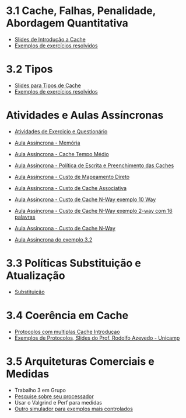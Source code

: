 
# 3.1 Cache, Falhas, Penalidade, Abordagem Quantitativa 
* [Slides de Introdução a Cache](https://docs.google.com/presentation/d/1y31Li_6kut764NKLmLqGMOw5-HBuirdNF49O8XpItFo/edit?usp=sharing)
* [Exemplos de exercícios resolvidos](https://docs.google.com/document/d/1mcdVDV7UbxSho1IJbyqGSYNjNw0y1d8m_XByUsWcEiM/edit?usp=sharing)

# 3.2 Tipos
* [Slides para Tipos de Cache](https://docs.google.com/presentation/d/1y31Li_6kut764NKLmLqGMOw5-HBuirdNF49O8XpItFo/edit?usp=sharing)
* [Exemplos de exercícios resolvidos](https://docs.google.com/document/d/1hZCW_bvixK6eM6mn_trdc90iVWOQJUI134Eg6yie2Wo/edit?usp=sharing)


# Atividades e Aulas Assíncronas 
* [Atividades de Exercicio e Questionário](https://github.com/arduinoufv/inf450_peo/blob/master/exercicio/ex3.md)

* [Aula Assíncrona - Memória](https://youtu.be/0Q59ASpHU1g)
* [Aula Assíncrona - Cache Tempo Médio](https://youtu.be/Utm1vVPi2Jo)
* [Aula Assíncrona - Política de Escrita e Preenchimento das Caches](https://youtu.be/8_e6ZDfPrco)
* [Aula Assíncrona - Custo de Mapeamento Direto](https://youtu.be/PgvVk51asM8)
* [Aula Assíncrona - Custo de Cache Associativa](https://youtu.be/5G_6uOC9qBk)
* [Aula Assíncrona - Custo de Cache N-Way exemplo 10 Way](https://youtu.be/5fkNAJU8P2I)
* [Aula Assíncrona - Custo de Cache N-Way exemplo 2-way com 16 palavras](https://youtu.be/HN_4s1pZCpc)
* [Aula Assíncrona - Custo de Cache N-Way](https://youtu.be/9ZyITltZo_U)

* [Aula Assincrona do exemplo 3.2](https://youtu.be/yZWZJ3DaCkk)

# 3.3 Políticas Substituição e Atualização
* [Substituição](https://docs.google.com/presentation/d/1tujL_KY0_KwfdYuNWBCjragfEx74LGqj61teVQsyeWk/edit?usp=sharing)

# 3.4 Coerência em Cache

* [Protocolos com multiplas Cache Introduçao](https://drive.google.com/file/d/1_8aKDdUcYvNU2lnKjRy8m8Z50ahYNq8m/view?usp=sharing)
* [Exemplos de Protocolos, Slides do Prof. Rodolfo Azevedo - Unicamp](https://drive.google.com/file/d/1FTbamQWtO2SWjN2oH1YUfg1m_XnuIhL-/view?usp=sharing)

# 3.5 Arquiteturas Comerciais e Medidas

* Trabalho 3 em Grupo
* [Pesquise sobre seu processador](http://www.cpu-world.com/CPUs/Core_i5/Intel-Core%20i5%20i5-5200DU.html)
* Usar o Valgrind e Perf para medidas
* [Outro simulador para exemplos mais controlados](https://github.com/arduinoufv/inf450_peo/blob/master/trabalhos/trabalho3.md#pycache)

